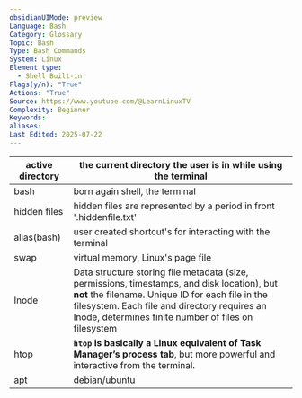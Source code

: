 ```yaml
---
obsidianUIMode: preview
Language: Bash
Category: Glossary
Topic: Bash
Type: Bash Commands
System: Linux
Element type:
  - Shell Built-in
Flags(y/n): "True"
Actions: "True"
Source: https://www.youtube.com/@LearnLinuxTV
Complexity: Beginner
Keywords: 
aliases: 
Last Edited: 2025-07-22
---
```


| active directory | the current directory the user is in while using the terminal                                                                                                                                                                                            |
| ---------------- | -------------------------------------------------------------------------------------------------------------------------------------------------------------------------------------------------------------------------------------------------------- |
| bash             | born again shell, the terminal                                                                                                                                                                                                                           |
| hidden files     | hidden files are represented by a period in front '.hiddenfile.txt'                                                                                                                                                                                      |
| alias(bash)      | user created shortcut's for interacting with the terminal                                                                                                                                                                                                |
| swap             | virtual memory, Linux's page file                                                                                                                                                                                                                        |
| Inode            | Data structure storing file metadata (size, permissions, timestamps, and disk location), but **not** the filename. Unique ID for each file in the filesystem. Each file and directory requires an Inode, determines finite number of files on filesystem |
| htop             | **`htop` is basically a Linux equivalent of Task Manager’s process tab**, but more powerful and interactive from the terminal.                                                                                                                           |
| apt              | debian/ubuntu                                                                                                                                                                                                                                            |

